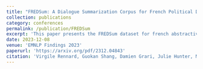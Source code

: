 ```yaml
---
title: "FREDSum: A Dialogue Summarization Corpus for French Political Debates"
collection: publications
category: conferences
permalink: /publication/FREDSum
excerpt: 'This paper presents the FREDSum dataset for french abstractive debate summarization'
date: 2023-12-08
venue: 'EMNLP Findings 2023'
paperurl: 'https://arxiv.org/pdf/2312.04843'
citation: 'Virgile Rennard, Guokan Shang, Damien Grari, Julie Hunter, Michalis Vazirgiannis'
---
```


